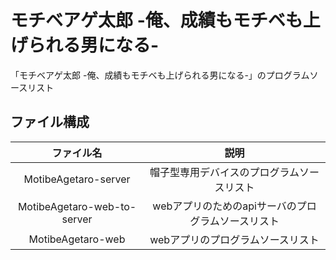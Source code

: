# モチベアゲ太郎 -俺、成績もモチベも上げられる男になる-
「モチベアゲ太郎 -俺、成績もモチベも上げられる男になる-」のプログラムソースリスト

## ファイル構成

|ファイル名|説明|  
|:-:|:-:|  
|MotibeAgetaro-server|帽子型専用デバイスのプログラムソースリスト|    
|MotibeAgetaro-web-to-server|webアプリのためのapiサーバのプログラムソースリスト|  
|MotibeAgetaro-web|webアプリのプログラムソースリスト|    

